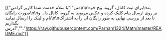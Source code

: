 [{"متن":"با سلام خدمت شما کاربر گرامی\n\nبرای ثبت کانال، گروه، پیج خود\nبه صورت رایگان\n\nبر روی ارسال پیام کلیک کرده و عکس مربوط به گروه، کانال یا... و نام و لینک را ارسال نمایید\n\nتا بعد از بررسی نهایی به طور رایگان آن را به اشتراک بگذاریم ","آدرس":"https://raw.githubusercontent.com/Parham1324/Matn/master/README.md"}]
